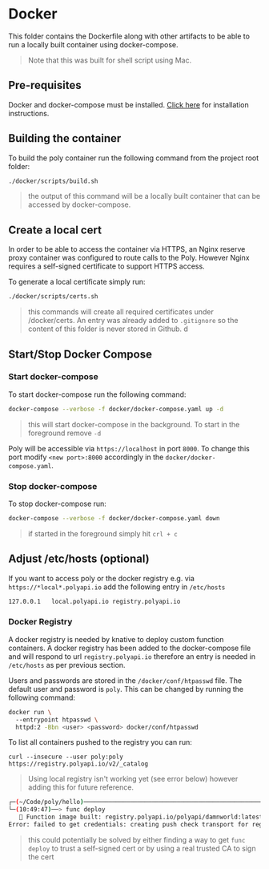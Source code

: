 # Docker

This folder contains the Dockerfile along with other artifacts to be able to run a locally built container using docker-compose.

> Note that this was built for shell script using Mac.

## Pre-requisites

Docker and docker-compose must be installed. [Click here](https://docs.docker.com/get-docker/) for installation instructions.

## Building the container

To build the poly container run the following command from the project root folder:

```zsh
./docker/scripts/build.sh 
```

> the output of this command will be a locally built container that can be accessed by docker-compose.

## Create a local cert

In order to be able to access the container via HTTPS, an Nginx reserve proxy container was configured to route calls to the Poly. However Nginx requires a self-signed certificate to support HTTPS access.

To generate a local certificate simply run:

```zsh
./docker/scripts/certs.sh 
```

> this commands will create all required certificates under /docker/certs. An entry was already added to `.gitignore` so the content of this folder is never stored in Github. d

## Start/Stop Docker Compose

### Start docker-compose

To start docker-compose run the following command:

```zsh
docker-compose --verbose -f docker/docker-compose.yaml up -d
```

> this will start docker-compose in the background. To start in the foreground remove `-d`

Poly will be accessible via `https://localhost` in port `8000`. To change this port modify `<new port>:8000` accordingly in the `docker/docker-compose.yaml`.

### Stop docker-compose

To stop docker-compose run:

```zsh
docker-compose --verbose -f docker/docker-compose.yaml down
```

> if started in the foreground simply hit `crl + c`

## Adjust /etc/hosts (optional)

If you want to access poly or the docker registry e.g. via `https://*local*.polyapi.io` add the following entry in `/etc/hosts`

```bash
127.0.0.1   local.polyapi.io registry.polyapi.io
```

### Docker Registry

A docker registry is needed by knative to deploy custom function containers. A docker registry has been added to the docker-compose file and will respond to url `registry.polyapi.io` therefore an entry is needed in `/etc/hosts` as per previous section.

Users and passwords are stored in the `/docker/conf/htpasswd` file. The default user and password is `poly`. This can be changed by running the following command:

```sh
docker run \                                                                              ──(Sun,May28)─┘
  --entrypoint htpasswd \
  httpd:2 -Bbn <user> <password> docker/conf/htpasswd
```

To list all containers pushed to the registry you can run:

```curl
curl --insecure --user poly:poly https://registry.polyapi.io/v2/_catalog
```

 > Using local registry isn't working yet (see error below)  however adding this for future reference.

```bash
┌─(~/Code/poly/hello)─────────────────────────────────────────────────────(lweir@lweir-mac:s027)─┐
└─(10:49:47)──> func deploy                                                 ──(Mon,May29)─┘
   🙌 Function image built: registry.polyapi.io/polyapi/damnworld:latest
Error: failed to get credentials: creating push check transport for registry.polyapi.io failed: Get "https://registry.polyapi.io/v2/": tls: failed to verify certificate: x509: “*.polyapi.io” certificate is not trusted
```

> this could potentially be solved by either finding a way to get `func deploy` to trust a self-signed cert or by using a real trusted CA to sign the cert
